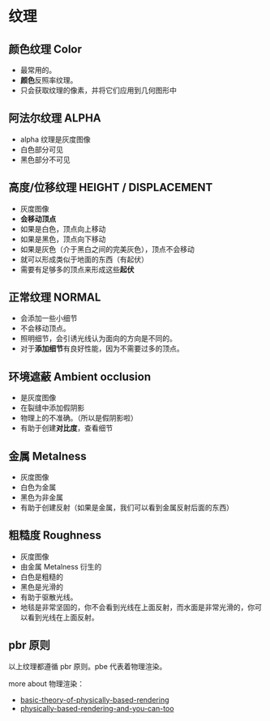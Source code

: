 # 纹理

## 颜色纹理 Color

- 最常用的。
- **颜色**反照率纹理。
- 只会获取纹理的像素，并将它们应用到几何图形中

## 阿法尔纹理 ALPHA

- alpha 纹理是灰度图像
- 白色部分可见
- 黑色部分不可见

## 高度/位移纹理 HEIGHT / DISPLACEMENT

- 灰度图像
- **会移动顶点**
- 如果是白色，顶点向上移动
- 如果是黑色，顶点向下移动
- 如果是灰色（介于黑白之间的完美灰色），顶点不会移动
- 就可以形成类似于地面的东西（有起伏）
- 需要有足够多的顶点来形成这些**起伏**

## 正常纹理 NORMAL

- 会添加一些小细节
- 不会移动顶点。
- 照明细节，会引诱光线认为面向的方向是不同的。
- 对于**添加细节**有良好性能，因为不需要过多的顶点。

## 环境遮蔽 Ambient occlusion

- 是灰度图像
- 在裂缝中添加假阴影
- 物理上的不准确。（所以是假阴影啦）
- 有助于创建**对比度**，查看细节

## 金属 Metalness

- 灰度图像
- 白色为金属
- 黑色为非金属
- 有助于创建反射（如果是金属，我们可以看到金属反射后面的东西）

## 粗糙度 Roughness

- 灰度图像
- 由金属 Metalness 衍生的
- 白色是粗糙的
- 黑色是光滑的
- 有助于驱散光线。
- 地毯是非常坚固的，你不会看到光线在上面反射，而水面是非常光滑的，你可以看到光线在上面反射。

## pbr 原则

以上纹理都遵循 pbr 原则。pbe 代表着物理渲染。

more about 物理渲染：

- [basic-theory-of-physically-based-rendering](https://marmoset.co/posts/basic-theory-of-physically-based-rendering/)
- [physically-based-rendering-and-you-can-too](https://marmoset.co/posts/physically-based-rendering-and-you-can-too/)
